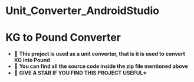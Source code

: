# Unit_Converter_AndroidStudio
# KG to Pound Converter
- 🌱 **This project is used as a unit converter, that is it is used to convert KG into Pound**
- 🌱 **You can find all the source code inside the zip file mentioned above** 
- 🌱 **GIVE A STAR IF YOU FIND THIS PROJECT USEFUL⭐**
